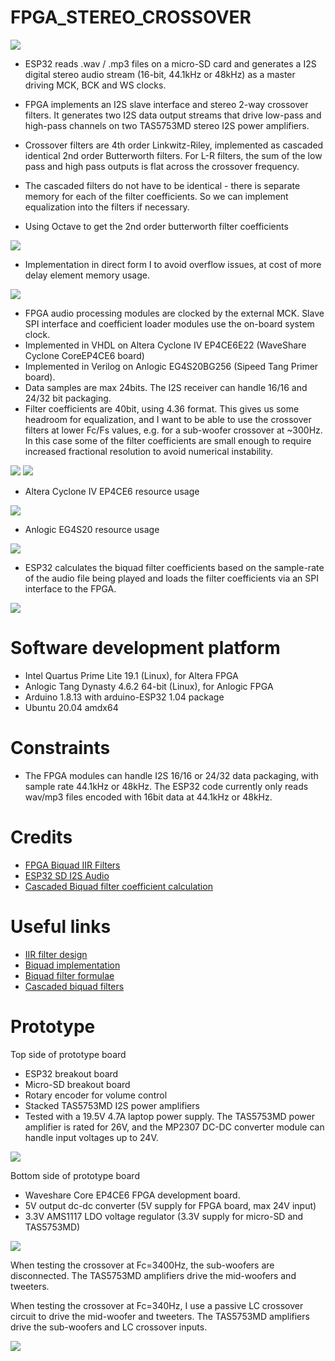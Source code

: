 # FPGA_STEREO_CROSSOVER

<img src="block_diagram.png" />

* ESP32 reads .wav / .mp3 files on a micro-SD card and generates a I2S digital stereo audio stream (16-bit, 44.1kHz or 48kHz) as
a master driving MCK, BCK and WS clocks.
* FPGA implements an I2S slave interface and stereo 2-way crossover filters. It generates two I2S data output streams that drive low-pass and 
high-pass channels on two TAS5753MD stereo I2S power amplifiers. 
* Crossover filters are 4th order Linkwitz-Riley, implemented as cascaded identical 2nd order Butterworth filters. For L-R filters, the
sum of the low pass and high pass outputs is flat across the crossover frequency.
* The cascaded filters do not have to be identical - there is separate memory for each of the filter coefficients. So we can implement
equalization into the filters if necessary.

* Using Octave to get the 2nd order butterworth filter coefficients

<img src="octave_filter.png" /> 

* Implementation in direct form I to avoid overflow issues, at cost of more delay element memory usage.

<img src="crossover_filter.png" />

* FPGA audio processing modules are clocked by the external MCK. Slave SPI interface and coefficient loader modules use the on-board
system clock.
* Implemented in VHDL on Altera Cyclone IV EP4CE6E22 (WaveShare Cyclone CoreEP4CE6 board)
* Implemented in Verilog on Anlogic EG4S20BG256 (Sipeed Tang Primer board).
* Data samples are max 24bits. The I2S receiver can handle 16/16 and 24/32 bit packaging.
* Filter coefficients are 40bit, using 4.36 format. This gives us some headroom for equalization, and I want to
be able to use the crossover filters at lower Fc/Fs values, e.g. for a sub-woofer crossover at ~300Hz. 
In this case some of the filter coefficients are small enough to require increased fractional resolution to avoid numerical instability.

<img src="xover_3400Hz.png" />

<img src="xover_340Hz.png" />

* Altera Cyclone IV EP4CE6 resource usage

<img src="fpga_altera_resource_usage.png" />

* Anlogic EG4S20 resource usage

<img src="fpga_anlogic_resource_usage.png" />

* ESP32 calculates the biquad filter coefficients based on the sample-rate of the audio file being played and loads
the filter coefficients via an SPI interface to the FPGA.

<img src="load_coeffs.png" />

# Software development platform

* Intel Quartus Prime Lite 19.1 (Linux), for Altera FPGA
* Anlogic Tang Dynasty 4.6.2 64-bit (Linux), for Anlogic FPGA
* Arduino 1.8.13 with arduino-ESP32 1.04 package
* Ubuntu 20.04 amdx64 

# Constraints

* The FPGA modules can handle I2S 16/16 or 24/32 data packaging, with sample rate 44.1kHz or 48kHz. 
The ESP32 code currently only reads wav/mp3 files encoded with 16bit data at 44.1kHz or 48kHz.

# Credits

* [FPGA Biquad IIR Filters](https://www.youtube.com/watch?v=eE6Qwv997cs)
* [ESP32 SD I2S Audio](https://github.com/schreibfaul1/ESP32-audioI2S)
* [Cascaded Biquad filter coefficient calculation](https://github.com/igorinov/biquad)

# Useful links

* [IIR filter design](https://www.dsprelated.com/showarticle/1137.php)
* [Biquad implementation](https://dspguru.com/dsp/howtos/implement-iir-filters/)
* [Biquad filter formulae](https://www.earlevel.com/main/2011/01/02/biquad-formulas/)
* [Cascaded biquad filters](https://igorinov.com/dsp/biquad/)

# Prototype

Top side of prototype board 
* ESP32 breakout board
* Micro-SD breakout board
* Rotary encoder for volume control
* Stacked TAS5753MD I2S power amplifiers
* Tested with a 19.5V 4.7A laptop power supply. The TAS5753MD power amplifier is rated for 26V, and the 
MP2307 DC-DC converter module can handle input voltages up to 24V.

<img src="prototype_esp32_tas5753md.jpg" />

Bottom side of prototype board 
* Waveshare Core EP4CE6 FPGA development board.
* 5V output dc-dc converter (5V supply for FPGA board, max 24V input)
* 3.3V AMS1117 LDO voltage regulator (3.3V supply for micro-SD and TAS5753MD)

<img src="prototype_fpga.jpg" />

When testing the crossover at Fc=3400Hz, the sub-woofers are disconnected. The TAS5753MD amplifiers drive the mid-woofers and tweeters.

When testing the crossover at Fc=340Hz, I use a passive LC crossover circuit to drive the
mid-woofer and tweeters. The TAS5753MD amplifiers drive the sub-woofers and LC crossover inputs.

<img src="prototype_speakers.jpg" />



